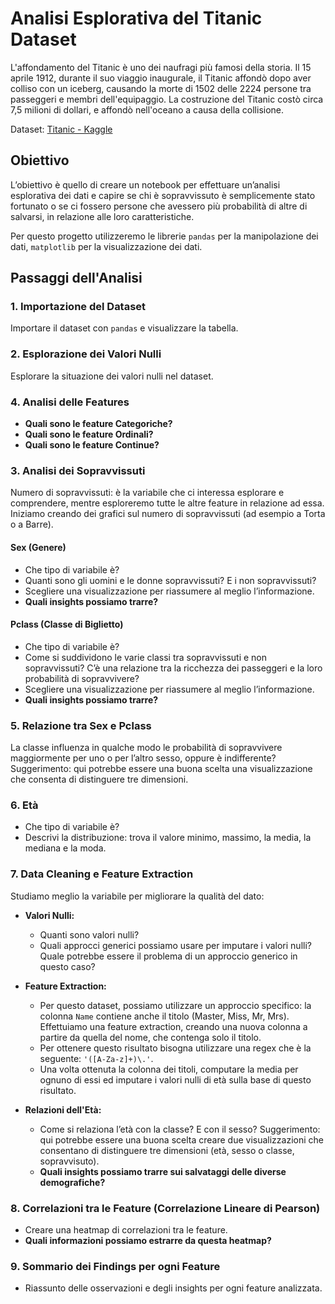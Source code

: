 # Analisi Esplorativa del Titanic Dataset

L'affondamento del Titanic è uno dei naufragi più famosi della storia. Il 15 aprile 1912, durante il suo viaggio inaugurale, il Titanic affondò dopo aver colliso con un iceberg, causando la morte di 1502 delle 2224 persone tra passeggeri e membri dell'equipaggio. La costruzione del Titanic costò circa 7,5 milioni di dollari, e affondò nell'oceano a causa della collisione.

Dataset:   [Titanic - Kaggle](https://www.kaggle.com/competitions/titanic)

## Obiettivo
L’obiettivo è quello di creare un notebook per effettuare un’analisi esplorativa dei dati e capire se chi è sopravvissuto è semplicemente stato fortunato o se ci fossero persone che avessero più probabilità di altre di salvarsi, in relazione alle loro caratteristiche.

Per questo progetto utilizzeremo le librerie `pandas` per la manipolazione dei dati, `matplotlib` per la visualizzazione dei dati.

## Passaggi dell'Analisi

### 1. Importazione del Dataset
Importare il dataset con `pandas` e visualizzare la tabella.

### 2. Esplorazione dei Valori Nulli
Esplorare la situazione dei valori nulli nel dataset.

### 4. Analisi delle Features
- **Quali sono le feature Categoriche?**
- **Quali sono le feature Ordinali?**
- **Quali sono le feature Continue?**

### 3. Analisi dei Sopravvissuti
Numero di sopravvissuti: è la variabile che ci interessa esplorare e comprendere, mentre esploreremo tutte le altre feature in relazione ad essa. Iniziamo creando dei grafici sul numero di sopravvissuti (ad esempio a Torta o a Barre).

#### Sex (Genere)
- Che tipo di variabile è?
- Quanti sono gli uomini e le donne sopravvissuti? E i non sopravvissuti?
- Scegliere una visualizzazione per riassumere al meglio l’informazione.
- **Quali insights possiamo trarre?**

#### Pclass (Classe di Biglietto)
- Che tipo di variabile è?
- Come si suddividono le varie classi tra sopravvissuti e non sopravvissuti? C’è una relazione tra la ricchezza dei passeggeri e la loro probabilità di sopravvivere?
- Scegliere una visualizzazione per riassumere al meglio l’informazione.
- **Quali insights possiamo trarre?**

### 5. Relazione tra Sex e Pclass
La classe influenza in qualche modo le probabilità di sopravvivere maggiormente per uno o per l’altro sesso, oppure è indifferente? Suggerimento: qui potrebbe essere una buona scelta una visualizzazione che consenta di distinguere tre dimensioni.

### 6. Età
- Che tipo di variabile è?
- Descrivi la distribuzione: trova il valore minimo, massimo, la media, la mediana e la moda.

### 7. Data Cleaning e Feature Extraction
Studiamo meglio la variabile per migliorare la qualità del dato:
- **Valori Nulli:**
  - Quanti sono valori nulli?
  - Quali approcci generici possiamo usare per imputare i valori nulli? Quale potrebbe essere il problema di un approccio generico in questo caso?
- **Feature Extraction:**
  - Per questo dataset, possiamo utilizzare un approccio specifico: la colonna `Name` contiene anche il titolo (Master, Miss, Mr, Mrs). Effettuiamo una feature extraction, creando una nuova colonna a partire da quella del nome, che contenga solo il titolo.
  - Per ottenere questo risultato bisogna utilizzare una regex che è la seguente: `'([A-Za-z]+)\.'`.
  - Una volta ottenuta la colonna dei titoli, computare la media per ognuno di essi ed imputare i valori nulli di età sulla base di questo risultato.

- **Relazioni dell'Età:**
  - Come si relaziona l’età con la classe? E con il sesso? Suggerimento: qui potrebbe essere una buona scelta creare due visualizzazioni che consentano di distinguere tre dimensioni (età, sesso o classe, sopravvisuto).
  - **Quali insights possiamo trarre sui salvataggi delle diverse demografiche?**

### 8. Correlazioni tra le Feature (Correlazione Lineare di Pearson)
- Creare una heatmap di correlazioni tra le feature.
- **Quali informazioni possiamo estrarre da questa heatmap?**

### 9. Sommario dei Findings per ogni Feature
- Riassunto delle osservazioni e degli insights per ogni feature analizzata.
